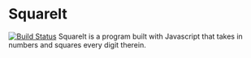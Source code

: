 # SquareIt
[![Build Status](https://travis-ci.org/Felglitzzz/SquareIt.svg?branch=master)](https://travis-ci.org/Felglitzzz/SquareIt)
SquareIt is a program built with Javascript that takes in numbers and squares every digit therein.
